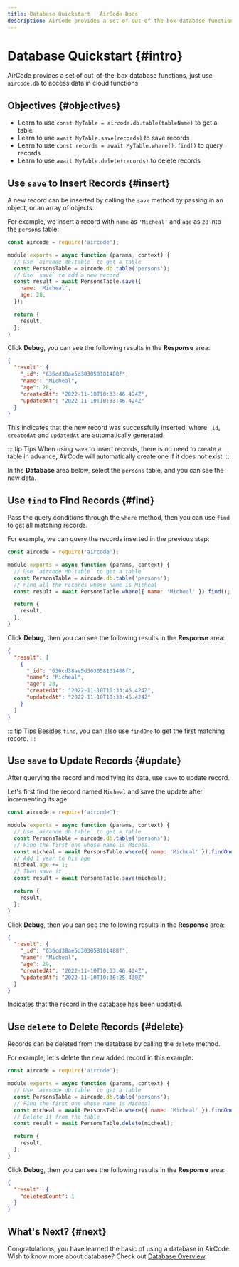 ```yaml
---
title: Database Quickstart | AirCode Docs
description: AirCode provides a set of out-of-the-box database functions, just use `aircode.db` to access data in cloud functions.
---
```


# Database Quickstart {#intro}

AirCode provides a set of out-of-the-box database functions, just use `aircode.db` to access data in cloud functions.

## Objectives {#objectives}

- Learn to use `const MyTable = aircode.db.table(tableName)` to get a table
- Learn to use `await MyTable.save(records)` to save records
- Learn to use `const records = await MyTable.where().find()` to query records
- Learn to use `await MyTable.delete(records)` to delete records

## Use `save` to Insert Records {#insert}

A new record can be inserted by calling the `save` method by passing in an object, or an array of objects.

For example, we insert a record with `name` as `'Micheal'` and `age` as `28` into the `persons` table:

```js
const aircode = require('aircode');

module.exports = async function (params, context) {
  // Use `aircode.db.table` to get a table
  const PersonsTable = aircode.db.table('persons');
  // Use `save` to add a new record
  const result = await PersonsTable.save({
    name: 'Micheal',
    age: 28,
  });

  return {
    result,
  };
}
```

Click **Debug**, you can see the following results in the **Response** area:

```json
{
  "result": {
    "_id": "636cd38ae5d303058101488f",
    "name": "Micheal",
    "age": 28,
    "createdAt": "2022-11-10T10:33:46.424Z",
    "updatedAt": "2022-11-10T10:33:46.424Z"
  }
}
```

This indicates that the new record was successfully inserted, where `_id`, `createdAt` and `updatedAt` are automatically generated.

::: tip Tips
When using `save` to insert records, there is no need to create a table in advance, AirCode will automatically create one if it does not exist.
:::

In the **Database** area below, select the `persons` table, and you can see the new data.

<ACImage src="/_images/1671508034400.png" mode="light" />
<ACImage src="/_images/1671508051952.png" mode="dark" />

## Use `find` to Find Records {#find}

Pass the query conditions through the `where` method, then you can use `find` to get all matching records.

For example, we can query the records inserted in the previous step:

```js
const aircode = require('aircode');

module.exports = async function (params, context) {
  // Use `aircode.db.table` to get a table
  const PersonsTable = aircode.db.table('persons');
  // Find all the records whose name is Micheal
  const result = await PersonsTable.where({ name: 'Micheal' }).find();

  return {
    result,
  };
}
```

Click **Debug**, then you can see the following results in the **Response** area:

```json
{
  "result": [
    {
      "_id": "636cd38ae5d303058101488f",
      "name": "Micheal",
      "age": 28,
      "createdAt": "2022-11-10T10:33:46.424Z",
      "updatedAt": "2022-11-10T10:33:46.424Z"
    }
  ]
}
```

::: tip Tips
Besides `find`, you can also use `findOne` to get the first matching record.
:::

## Use `save` to Update Records {#update}

After querying the record and modifying its data, use `save` to update record.

Let's first find the record named `Micheal` and save the update after incrementing its age:

```js
const aircode = require('aircode');

module.exports = async function (params, context) {
  // Use `aircode.db.table` to get a table
  const PersonsTable = aircode.db.table('persons');
  // Find the first one whose name is Micheal
  const micheal = await PersonsTable.where({ name: 'Micheal' }).findOne();
  // Add 1 year to his age
  micheal.age += 1;
  // Then save it
  const result = await PersonsTable.save(micheal);

  return {
    result,
  };
}
```

Click **Debug**, then you can see the following results in the **Response** area:

```json
{
  "result": {
    "_id": "636cd38ae5d303058101488f",
    "name": "Micheal",
    "age": 29,
    "createdAt": "2022-11-10T10:33:46.424Z",
    "updatedAt": "2022-11-10T10:36:25.430Z"
  }
}
```

Indicates that the record in the database has been updated.

## Use `delete` to Delete Records {#delete}

Records can be deleted from the database by calling the `delete` method.

For example, let's delete the new added record in this example:

```js
const aircode = require('aircode');

module.exports = async function (params, context) {
  // Use `aircode.db.table` to get a table
  const PersonsTable = aircode.db.table('persons');
  // Find the first one whose name is Micheal
  const micheal = await PersonsTable.where({ name: 'Micheal' }).findOne();
  // Delete it from the table
  const result = await PersonsTable.delete(micheal);

  return {
    result,
  };
}
```

Click **Debug**, then you can see the following results in the **Response** area:

```json
{
  "result": {
    "deletedCount": 1
  }
}
```

## What's Next? {#next}

Congratulations, you have learned the basic of using a database in AirCode. Wish to know more about database? Check out [Database Overview](/guide/database/).
